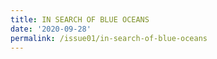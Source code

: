 ```yaml
---
title: IN SEARCH OF BLUE OCEANS
date: '2020-09-28'
permalink: /issue01/in-search-of-blue-oceans
---
```

